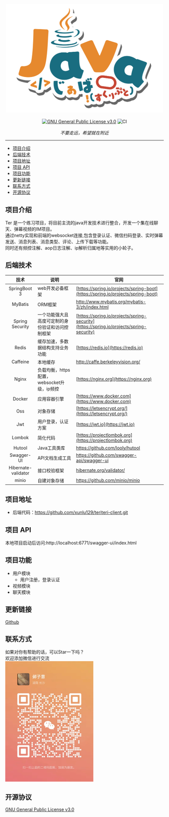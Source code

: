 <p align="center">
    <a href="https://github.com/SAWARATSUKI/ServiceLogos.git">
        <img src="./assets/Java.png" width="500">
    </a>
    <br />
    <br />
    <a href="https://choosealicense.com/licenses/lgpl-3.0/"><img src="https://img.shields.io/badge/license-MIT-red.svg?style=flat" alt="GNU General Public License v3.0"></a>
    <img src="https://github.com/ManimCommunity/manim/workflows/CI/badge.svg" alt="CI">
    <br />
    <br />
    <i>不要走远，希望就在附近</i>
</p>
<hr />

- [项目介绍](#项目介绍)
- [后端技术](#后端技术)
- [项目地址](#项目地址)
- [项目 API](#项目-api)
- [项目功能](#项目功能)
- [更新链接](#更新链接)
- [联系方式](#联系方式)
- [开源协议](#开源协议)

## 项目介绍
Ter 是一个练习项目，将目前主流的java开发技术进行整合，开发一个集在线聊天、弹幕视频的IM项目。\
通过netty实现和前端的websocket连接,包含登录认证、微信扫码登录、实时弹幕发送、消息列表、消息类型、评论、上传下载等功能。\
同时还有频控注解、aop日志注解、ip解析归属地等实用的小轮子。
## 后端技术
|         技术          | 说明                                       | 官网                                                         |
|:-------------------:| ------------------------------------------ | ------------------------------------------------------------ |
|    SpringBoot 3     | web开发必备框架                            | [https://spring.io/projects/spring-boot](https://spring.io/projects/spring-boot) |
|       MyBatis       | ORM框架                                    | http://www.mybatis.org/mybatis-3/zh/index.html               |
|   Spring Security   | 一个功能强大且高度可定制的身份验证和访问控制框架           | [https://spring.io/projects/spring-security](https://spring.io/projects/spring-security)               |
|        Redis        | 缓存加速，多数据结构支持业务功能           | [https://redis.io](https://redis.io)                         |
|      Caffeine       | 本地缓存                                   | http://caffe.berkeleyvision.org/                             |
|        Nginx        | 负载均衡，https配置，websocket升级，ip频控 | [https://nginx.org](https://nginx.org)                       |
|       Docker        | 应用容器引擎                               | [https://www.docker.com](https://www.docker.com)             |
|         Oss         | 对象存储                                   | [https://letsencrypt.org/](https://letsencrypt.org/)         |
|         Jwt         | 用户登录，认证方案                         | [https://jwt.io](https://jwt.io)                             |
|       Lombok        | 简化代码                                   | [https://projectlombok.org](https://projectlombok.org)       |
|       Hutool        | Java工具类库                               | https://github.com/looly/hutool                              |
|     Swagger-UI      | API文档生成工具                            | https://github.com/swagger-api/swagger-ui                    |
| Hibernate-validator | 接口校验框架                               | [hibernate.org/validator/](hibernate.org/validator/)         |
|        minio        | 自建对象存储                               | https://github.com/minio/minio                               |

## 项目地址
* 后端代码：https://github.com/xunlu129/teriteri-client.git

## 项目 API
本地项目启动后访问:http://localhost:6771/swagger-ui/index.html 
## 项目功能
* 用户模块
  * 用户注册，登录认证
* 视频模块
* 聊天模块

## 更新链接
[Github](https://github.com/21xiaoye/Ter.git)

## 联系方式
如果对你有帮助的话，可以Star一下吗？\
欢迎添加微信进行交流 \
<img src="./assets/wx.jpg" width="280">


## 开源协议
[GNU General Public License v3.0](./LICENSE)